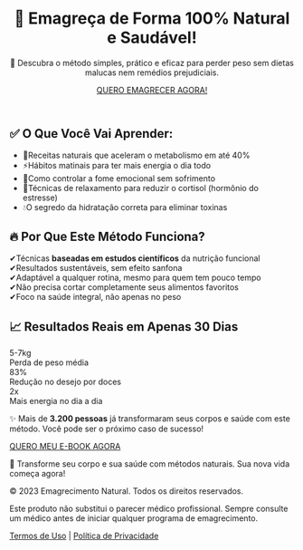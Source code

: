 
  
</head>
<body class="bg-gray-50 text-gray-800 font-sans">

  <!-- Cabeçalho -->
  <header class="text-center py-16 bg-gradient-to-r from-green-50 to-green-100">
    <div class="max-w-4xl mx-auto px-6">
      <h1 class="text-4xl md:text-5xl font-bold text-green-700 mb-6 animate__animated animate__fadeInDown">🌱 Emagreça de Forma 100% Natural e Saudável!</h1>
      <p class="text-xl md:text-2xl text-gray-700 mb-8 animate__animated animate__fadeIn animate__delay-1s">
        📘 Descubra o método simples, prático e eficaz para perder peso sem dietas malucas nem remédios prejudiciais.
      </p>
      <div class="animate__animated animate__fadeInUp animate__delay-2s">
        <a href="https://pag.ae/7_Y2uTzB4" class="bg-orange-500 hover:bg-orange-600 text-white font-bold py-4 px-8 rounded-full text-lg shadow-lg transition duration-300 transform hover:scale-105">
          QUERO EMAGRECER AGORA!
        </a>
      </div>
    </div>
  </header>

  <!-- Benefícios -->
  <section class="max-w-6xl mx-auto grid md:grid-cols-2 gap-8 px-6 py-16">
    <div class="p-8 bg-white rounded-2xl shadow-lg border-l-8 border-green-500 hover:shadow-xl transition duration-300">
      <h2 class="text-3xl font-bold text-green-600 mb-6">✅ O Que Você Vai Aprender:</h2>
      <ul class="space-y-4 text-lg">
        <li class="flex items-start"><span class="text-green-500 mr-3">🍵</span>Receitas naturais que aceleram o metabolismo em até 40%</li>
        <li class="flex items-start"><span class="text-green-500 mr-3">⚡</span>Hábitos matinais para ter mais energia o dia todo</li>
        <li class="flex items-start"><span class="text-green-500 mr-3">🥗</span>Como controlar a fome emocional sem sofrimento</li>
        <li class="flex items-start"><span class="text-green-500 mr-3">🧘</span>Técnicas de relaxamento para reduzir o cortisol (hormônio do estresse)</li>
        <li class="flex items-start"><span class="text-green-500 mr-3">💧</span>O segredo da hidratação correta para eliminar toxinas</li>
      </ul>
    </div>
    <div class="p-8 bg-gradient-to-br from-orange-50 to-amber-50 rounded-2xl shadow-lg border-l-8 border-orange-500 hover:shadow-xl transition duration-300">
      <h2 class="text-3xl font-bold text-orange-600 mb-6">🔥 Por Que Este Método Funciona?</h2>
      <div class="space-y-4 text-lg">
        <div class="flex items-start"><span class="text-orange-500 mr-3">✔</span>Técnicas <strong>baseadas em estudos científicos</strong> da nutrição funcional</div>
        <div class="flex items-start"><span class="text-orange-500 mr-3">✔</span>Resultados sustentáveis, sem efeito sanfona</div>
        <div class="flex items-start"><span class="text-orange-500 mr-3">✔</span>Adaptável a qualquer rotina, mesmo para quem tem pouco tempo</div>
        <div class="flex items-start"><span class="text-orange-500 mr-3">✔</span>Não precisa cortar completamente seus alimentos favoritos</div>
        <div class="flex items-start"><span class="text-orange-500 mr-3">✔</span>Foco na saúde integral, não apenas no peso</div>
      </div>
    </div>
  </section>

  <!-- Resultados -->
  <section class="relative text-center py-24 px-6 bg-gray-50 overflow-hidden">
    <div class="absolute inset-0 opacity-20 bg-[url('https://images.unsplash.com/photo-1518611012118-696072aa579a?auto=format&fit=crop&w=1600&q=80')] bg-cover bg-center"></div>
    <div class="relative z-10 max-w-4xl mx-auto">
      <h2 class="text-4xl font-bold text-green-700 mb-8">📈 Resultados Reais em Apenas 30 Dias</h2>
      <div class="grid md:grid-cols-3 gap-6 mb-12">
        <div class="bg-white p-6 rounded-xl shadow-md">
          <div class="text-5xl font-bold text-orange-500 mb-2">5-7kg</div>
          <div class="text-gray-600">Perda de peso média</div>
        </div>
        <div class="bg-white p-6 rounded-xl shadow-md">
          <div class="text-5xl font-bold text-orange-500 mb-2">83%</div>
          <div class="text-gray-600">Redução no desejo por doces</div>
        </div>
        <div class="bg-white p-6 rounded-xl shadow-md">
          <div class="text-5xl font-bold text-orange-500 mb-2">2x</div>
          <div class="text-gray-600">Mais energia no dia a dia</div>
        </div>
      </div>
      <p class="text-xl md:text-2xl text-gray-700 mb-8">✨ Mais de <strong>3.200 pessoas</strong> já transformaram seus corpos e saúde com este método. Você pode ser o próximo caso de sucesso!</p>
      <a href="https://pag.ae/7_Y2uTzB4" class="inline-block bg-green-600 hover:bg-green-700 text-white font-bold py-4 px-8 rounded-full text-lg shadow-lg transition duration-300 transform hover:scale-105">QUERO MEU E-BOOK AGORA</a>
    </div>
  </section>

  <!-- Depoimentos -->
  <!-- (aqui entram os depoimentos já prontos do seu código acima) -->

  <!-- Bônus -->
  <!-- (mantive os bônus exatamente como você enviou) -->

  <!-- Garantia -->
  <!-- (mantida igual ao seu código original) -->

  <!-- Perguntas Frequentes -->
  <!-- (mantida igual ao seu código original) -->

  <!-- Oferta Final -->
  <!-- (mantida igual ao seu código original) -->

  <!-- Rodapé -->
  <footer class="text-center py-10 bg-gray-900 text-gray-400">
    <div class="max-w-4xl mx-auto px-6">
      <p class="mb-6">💚 Transforme seu corpo e sua saúde com métodos naturais. Sua nova vida começa agora!</p>
      <div class="text-sm">
        <p class="mb-2">© 2023 Emagrecimento Natural. Todos os direitos reservados.</p>
        <p class="mb-2">Este produto não substitui o parecer médico profissional. Sempre consulte um médico antes de iniciar qualquer programa de emagrecimento.</p>
        <p>
          <a href="#" class="text-green-400 hover:text-green-300">Termos de Uso</a> | 
          <a href="#" class="text-green-400 hover:text-green-300">Política de Privacidade</a>
        </p>
      </div>
    </div>
  </footer>

</body>
</html>



